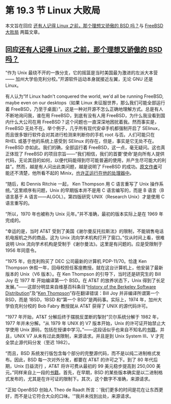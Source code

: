 # 第 19.3 节 Linux 大败局

本文旨在回应 [还有人记得 Linux 之前，那个理想又骄傲的 BSD 吗？](https://my.oschina.net/u/5324949/blog/5434988)与 [FreeBSD 大败局](https://my.oschina.net/oscpyaqxylk/blog/5457229) 两篇文章。

## 回应[还有人记得 Linux 之前，那个理想又骄傲的 BSD 吗？](https://my.oschina.net/u/5324949/blog/5434988)

“作为 Unix 最绕不开的一族分支，它的摇篮是当时美国最为激进的左派大本营 —— 加州大学伯克利分校。”开源软件运动本身就接近左翼，无论 GNU 还是 Linux。

有人认为“If Linux hadn't conquered the world, we'd all be running FreeBSD, maybe even on our desktops（如果 Linux 未征服世界，那么我们可能全部运行着 FreeBSD，乃至于桌面）”。这是一种对开源不怎么正确地理解方式。总是有人不断地询问我，谁在用 FreeBSD，到底有没有人用 FreeBSD，为什么我没看到国内什么大公司在用 FreeBSD？这个问题也一直深深地困扰着我。然而事实是，FreeBSD 无处不在。举个例子，几乎所有现代安卓手机都强制开启了 SElinux，而且很多银行软件会对其进行检测来判断你的手机 root 与否。人们可能只在 RHEL 或基于他的系统上感受到 SElinux 的存在，但是，事实是它无处不在。FreeBSD 亦如此。我们的确，全部运行着 FreeBSD，这一点，毫无疑问。这也真正体现了 FreeBSD 的项目宗旨——“我们相信，我们的首要‘使命’是向所有人提供代码，无论其目的如何，以便代码能得到尽可能普遍的使用，并产生尽可能大的利益”。然而，越是有人问出此类问题，越是说明了 FreeBSD 的成功。[原文作者](https://www.infoworld.com/article/2282440/a-world-without-linux-where-would-apache-microsoft-even-apple-be-today.html)可能还不清楚，他所看不起的 Minix，[也许正运行在他的处理器中](https://www.zdnet.com/article/minix-intels-hidden-in-chip-operating-system/)。


“随后，和 Dennis Ritchie 一起， Ken Thompson 用 C 语言重写了 Unix 操作系统。”这里顺序有问题，Unix 的早期版本并不是用 C 语言编写的，而是 B 语言（B 语言基于 A 语言——ALGOL）。第四版研究 UNIX（Research Unix）才是使用 C 语言重写的。

“所以，1970 年也被称为 Unix 元年。”并不准确，最初的版本实际上是在 1969 年完成的。

“幸运的是，当时 AT&T 受到了美国《谢尔曼反托拉斯法》的限制，不能销售电话机电报机之外的商品，这为 Unix 流向学术机构打开了窗口。”仅从时间上看，很难说明  Unix 流向学术机构是受制于《谢尔曼法》。这里是有问题的。应是受限制于 1956 年同意令。

“1975 年，伯克利购买了 DEC 公司最新的计算机 PDP-11/70。恰逢 Ken Thompson 休假一年，回母校担任客座教授。就在这台计算机上，他安装了最新版本的 Unix（V6 版本）。在 Ken Thompson 的引导下，当时还是研究生的 Bill Joy 在 1977 年 开始编译第一个 BSD。在 AT&T 的放养状态下，Unix 得到了长足发展。”——这部分明显来自维基百科条目“[History of the Berkeley Software Distribution](https://en.wikipedia.org/wiki/History_of_the_Berkeley_Software_Distribution)”及“[Ken Thompson](https://en.wikipedia.org/wiki/Ken_Thompson)”存在翻译错误：Bill Joy 并非编译所谓第一个 BSD，而是 1BSD，1BSD 和“第一个 BSD”是两码事。实际上，1974 年，加州大学伯克利分校的 Bob Fabry 教授就从 AT&T 获得了 UNIX 的源代码许可。

“1977 年开始，AT&T 分解后终于摆脱反垄断的掣肘”贝尔系统分解于 1982 年，1977 年并未分解。“从 1979 年 UNIX 的 V7 版本开始，Unix 的许可证开始禁止大学使用 Unix 源码，包括在授课中学习。”——这段话似乎也来自不知名的[书籍](https://www.cnblogs.com/smlile-you-me/p/17732762.html)。并且，UNIX V7 从未有过此类限制，来源请求。并且是到 Unix System III、V 才完全禁止源代码分发（至迟 1982）。

“而且，BSD 系统发行版包含每个部分的完整源代码，而不是以纯二进制格式发布。因此，BSD 每一次对外分发，都要在 AT&T 的许可之下。到了 80 年代后期，Unix 日益流行 ，AT&T 将许可费从最初的 99 美元稳步提高到 250,000 美元。”同样来自上一段的[书籍](https://www.cnblogs.com/smlile-you-me/p/17732762.html)。首先，在早期，BSD 的某些版本确实是以二进制格式发布的，尤其是在许可证的限制下。其次，这个数字不准确，来源请求。

“正如 OpenBSD 创始人 Theo de Raadt 所言：'我们更多的时间是花在让东西更好，而不是让它符合大众的口味。'”我并未找到出处，来源请求。


